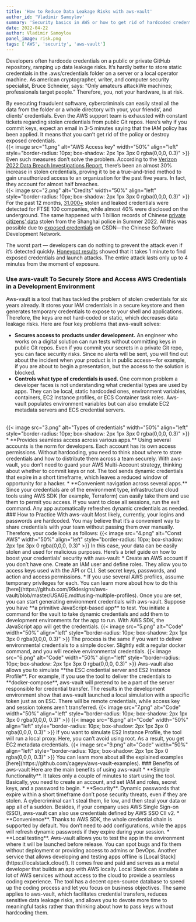```yaml
---
title: 'How to Reduce Data Leakage Risks with aws-vault'
author_id: 'Vladimir Samoylov'
summary: 'Security basics in AWS or how to get rid of hardcoded credential and reduce data leakage risks with aws-vault.'
date: 2022-04-22
author: Vladimir Samoylov
panel_image: risk.png 
tags: ['AWS', 'security', 'aws-vault']
---
```

Developers often hardcode credentials on a public or private GitHub repository, ramping up data leakage risks. It’s hardly better to store static credentials in the .aws/credentials folder on a server or a local operator machine. As american cryptographer, writer, and computer security specialist, Bruce Schneier, says: “Only amateurs attackWe machines; professionals target people.” Therefore, you, not your hardware, is at risk.

By executing fraudulent software, cybercriminals can easily steal all the data from the folder or a whole directory with your, your friends’, and clients’ credentials. Even the AWS support team is exhausted with constant tickets regarding stolen credentials from public Git repos. Here’s why if you commit keys, expect an email in 3-5 minutes saying that the IAM policy has been applied. It means that you can’t get rid of the policy or destroy exposed credentials.  
{{< image src="1.png" alt="AWS Access key" width="50%" align="left" style="border-radius: 10px; box-shadow: 2px 1px 3px 0 rgba(0,0,0, 0.3)" >}}  
Even such measures don’t solve the problem. According to the [Verizon 2022 Data Breach Investigations Report](https://www.techtarget.com/searchsecurity/news/252520686/Verizon-DBIR-Stolen-credentials-led-to-nearly-50-of-attacks), there’s been an almost 30% increase in stolen credentials, proving it to be a true-and-tried method to gain unauthorized access to an organization for the past five years. In fact, they account for almost half breaches.  
{{< image src="2.png" alt="Credits" width="50%" align="left" style="border-radius: 10px; box-shadow: 2px 1px 3px 0 rgba(0,0,0, 0.3)" >}}  
For the past 12 months, [31,000+](https://outpost24.com/blog/FTSE-100-compromised-credential-study-2022) stolen and leaked credentials were detected for FTSE 100 companies, while almost 40% were disclosed on the underground. The same happened with 1 billion records of Chinese [private citizens’ data](https://www.reuters.com/world/china/hacker-claims-have-stolen-1-bln-records-chinese-citizens-police-2022-07-04/) stolen from the Shanghai police in Summer 2022. All this was possible due to [exposed credentials](https://twitter.com/cz_binance/status/1543905416748359680) on CSDN—the Chinese Software Development Network.

The worst part — developers can do nothing to prevent the attack even if it’s detected quickly. [Honeypot results](https://www.comparitech.com/blog/information-security/github-honeypot/) showed that it takes 1 minute to find exposed credentials and launch attacks. The entire attack lasts only up to 4 minutes from the moment of exposure.  
### Use aws-vault To Securely Store and Access AWS Credentials in a Development Environment  
Aws-vault is a tool that has tackled the problem of stolen credentials for six years already. It stores your IAM credentials in a secure keystore and then generates temporary credentials to expose to your shell and applications. Therefore, the keys are not hard-coded or static, which decreases data leakage risks. Here are four key problems that aws-vault solves:  
* **Secures access to products under development.** An engineer who works on a digital solution can run tests without committing keys in public Git repos. Even if you commit your secrets in a private Git repo, you can face security risks. Since no alerts will be sent, you will find out about the incident when your product is in public access—for example, if you are about to begin a presentation, but the access to the solution is blocked.
* **Controls what type of credentials is used.** One common problem a developer faces is not understanding what credential types are used by apps. They can be local, static hardcoded ones, environment variables, containers, EC2 Instance profiles, or ECS Container task roles. Aws-vault populates environment variables but can also emulate EC2 metadata servers and ECS credential servers.  
</br>  
{{< image src="3.png" alt="Types of credentials" width="50%" align="left" style="border-radius: 10px; box-shadow: 2px 1px 3px 0 rgba(0,0,0, 0.3)" >}}  
* **Provides seamless access across various apps.** Using several accounts is the norm for developers. Each account has its own access permissions. Without hardcoding, you need to think about where to store credentials and how to distribute them across a team securely. With aws-vault, you don’t need to guard your AWS Multi-Account strategy, thinking about whether to commit keys or not. The tool sends dynamic credentials that expire in a short timeframe, which leaves a reduced window of opportunity for a hacker.
* **Convenient navigation across several apps.** Since your credentials are of the environment type, infrastructure cloud tools using AWS SDK (for example, Terraform) can easily take them and use them to permit you access. If you want to close all sessions, run the exit command. Any app automatically refreshes dynamic credentials as needed.  
### How to Practice With aws-vault 
Most likely, currently, your logins and passwords are hardcoded. You may believe that it’s a convenient way to share credentials with your team without passing them over manually. Therefore, your code looks as follows:  
{{< image src="4.png" alt="Const AWS" width="50%" align="left" style="border-radius: 10px; box-shadow: 2px 1px 3px 0 rgba(0,0,0, 0.3)" >}}  
In this case, your data can be easily stolen and used for malicious purposes. Here’s a brief guide on how to boost your credentials’ security with aws-vault:
* Create an AWS account if you don’t have one. Create an IAM user and define roles. They allow you to access keys used with the API or CLI. Set secret keys, passwords, and action and access permissions.
* If you use several AWS profiles, assume temporary privileges for each. You can learn more about how to do this [here](https://github.com/99designs/aws-vault/blob/master/USAGE.md#using-multiple-profiles).
Once you are set, you can start generating environment credentials with aws-vault. Suppose you have **a primitive JavaScript-based app** to test. You initiate a command for the vault to take dynamic credentials and add them to development environments for the app to run. With AWS SDK, the JavaScript app will get the credentials.  
{{< image src="5.png" alt="Code" width="50%" align="left" style="border-radius: 10px; box-shadow: 2px 1px 3px 0 rgba(0,0,0, 0.3)" >}}   
The process is the same if you want to deliver environmental credentials to a simple docker. Slightly edit a regular docker command, and you will receive environmental credentials.  
{{< image src="6.png" alt="Code" width="50%" align="left" style="border-radius: 10px; box-shadow: 2px 1px 3px 0 rgba(0,0,0, 0.3)" >}}   
Aws-vault also allows you to simulate **the ESC credential server and ES2 Instance Profile**. For example, if you use the tool to deliver the credentials to **docker-compose**, aws-vault will pretend to be a part of the server responsible for credential transfer. The results in the development environment show that aws-vault launched a local simulation with a specific token just as on ESC. There will be remote credentials, while access key and session tokens aren’t transferred.  
{{< image src="7.png" alt="Code" width="50%" align="left" style="border-radius: 10px; box-shadow: 2px 1px 3px 0 rgba(0,0,0, 0.3)" >}}  
{{< image src="8.png" alt="Code" width="50%" align="left" style="border-radius: 10px; box-shadow: 2px 1px 3px 0 rgba(0,0,0, 0.3)" >}}   
If you want to simulate ES2 Instance Profile, the tool will run a local proxy. Here, you can’t avoid using root. As a result, you get EC2 metadata credentials.  
{{< image src="9.png" alt="Code" width="50%" align="left" style="border-radius: 10px; box-shadow: 2px 1px 3px 0 rgba(0,0,0, 0.3)" >}}   
You can learn more about all the explained examples [here](https://github.com/cageyv/aws-vault-examples).
### Benefits of aws-vault 
Here are the main benefits of using aws-vault
* **Simple functionality**. It takes only a couple of minutes to start using the tool. Basically, you need to create an account, and set IAM and roles, secret keys, and a password to begin.
* **Security**. Dynamic passwords that expire within a short timeframe don’t pose security threats, even if they are stolen. A cybercriminal can’t steal them, lie low, and then steal your data or app all of a sudden. Besides, if your company uses AWS Single Sign-on (SSO), aws-vault can also use credentials defined by AWS SSO ClI v2.
* **Convenience**. Thanks to AWS SDK, the whole credential chain is supported by default. You don’t need to add configurations, while the apps will refresh dynamic passwords if they expire during your session.
* **Local testing**. Aws-vault allows you to test the app in the environment where it will be launched before release. You can spot bugs and fix them without deployment or providing access to admins or DevOps. 
Another service that allows developing and testing apps offline is [Local Stack](https://localstack.cloud/). It comes free and paid and serves as a metal developer that builds an app with AWS locally. Local Stack can simulate a lot of AWS services without access to the cloud to provide a seamless coding experience. The tool has a decent open-source database to speed up the coding process and let you focus on business objectives. The same applies to aws-vault, which facilitates credential transfers, reduces sensitive data leakage risks, and allows you to devote more time to meaningful tasks rather than thinking about how to pass keys without hardcoding them.

